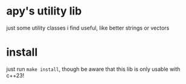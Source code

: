 # apy's utility lib
just some utility classes i find useful, like better strings or vectors

# install
just run `make install`, though be aware that this lib is only usable with c++23!
